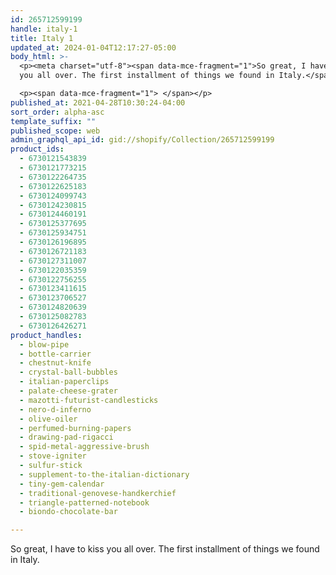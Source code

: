 ```yaml
---
id: 265712599199
handle: italy-1
title: Italy 1
updated_at: 2024-01-04T12:17:27-05:00
body_html: >-
  <p><meta charset="utf-8"><span data-mce-fragment="1">So great, I have to kiss
  you all over. The first installment of things we found in Italy.</span></p>

  <p><span data-mce-fragment="1"> </span></p>
published_at: 2021-04-28T10:30:24-04:00
sort_order: alpha-asc
template_suffix: ""
published_scope: web
admin_graphql_api_id: gid://shopify/Collection/265712599199
product_ids:
  - 6730121543839
  - 6730121773215
  - 6730122264735
  - 6730122625183
  - 6730124099743
  - 6730124230815
  - 6730124460191
  - 6730125377695
  - 6730125934751
  - 6730126196895
  - 6730126721183
  - 6730127311007
  - 6730122035359
  - 6730122756255
  - 6730123411615
  - 6730123706527
  - 6730124820639
  - 6730125082783
  - 6730126426271
product_handles:
  - blow-pipe
  - bottle-carrier
  - chestnut-knife
  - crystal-ball-bubbles
  - italian-paperclips
  - palate-cheese-grater
  - mazotti-futurist-candlesticks
  - nero-d-inferno
  - olive-oiler
  - perfumed-burning-papers
  - drawing-pad-rigacci
  - spid-metal-aggressive-brush
  - stove-igniter
  - sulfur-stick
  - supplement-to-the-italian-dictionary
  - tiny-gem-calendar
  - traditional-genovese-handkerchief
  - triangle-patterned-notebook
  - biondo-chocolate-bar

---
```


So great, I have to kiss you all over. The first installment of things we found in Italy.